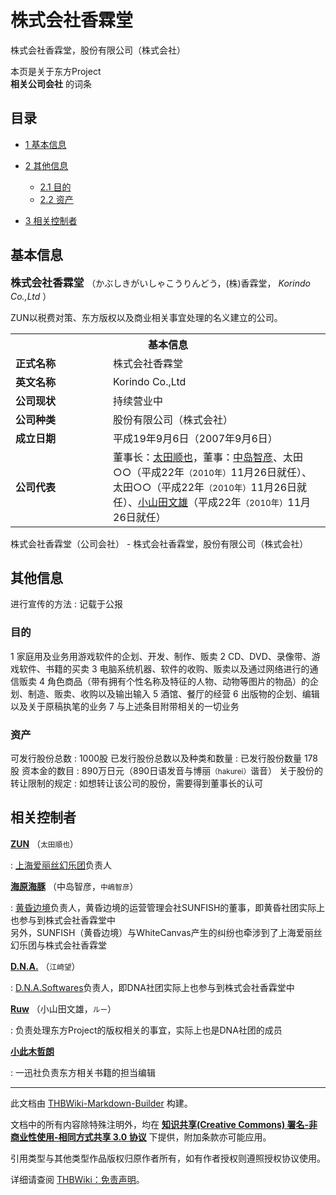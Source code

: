 # 株式会社香霖堂

<!-- source html: G:\repos\THBWiki-Markdown-Builder\THBWikiMarkdown\Temp\main\7\7c\ns0%3A%E6%A0%AA%E5%BC%8F%E4%BC%9A%E7%A4%BE%E9%A6%99%E9%9C%96%E5%A0%82.html -->

株式会社香霖堂，股份有限公司（株式会社）

本页是关于东方Project  
 **相关公司会社** 的词条

## 目录

- [1 基本信息](#基本信息)
- [2 其他信息](#其他信息)

  - [2.1 目的](#目的)
  - [2.2 资产](#资产)



- [3 相关控制者](#相关控制者)





## 基本信息
  
<big> **株式会社香霖堂** </big>（かぶしきがいしゃこうりんどう，(株)香霖堂， *Korindo Co.,Ltd* ）  

ZUN以税费对策、东方版权以及商业相关事宜处理的名义建立的公司。  

  


<table>
<tbody><tr>
<th colspan="2">基本信息</th>
</tr>
<tr>
<td style="width:140px"><b>正式名称</b></td><td style="min-width:300px">株式会社香霖堂</td></tr><tr><td><b>英文名称</b></td><td>Korindo Co.,Ltd</td></tr><tr><td><b>公司现状</b></td><td>持续营业中</td></tr><tr><td><b>公司种类</b></td><td>股份有限公司（株式会社）</td></tr><tr><td><b>成立日期</b></td><td>平成19年9月6日（2007年9月6日）</td></tr><tr><td><b>公司代表</b></td><td>董事长：<a href="./ZUN.md" title="ZUN" unred="">太田顺也</a>，董事：<a href="./海原海豚.md" title="海原海豚" unred="">中岛智彦</a>、太田○○（平成22年<small>（2010年）</small>11月26日就任）、太田○○（平成22年<small>（2010年）</small>11月26日就任）、<a href="./Ruw.md" title="Ruw" unred="">小山田文雄</a>（平成22年<small>（2010年）</small>11月26日就任）</td></tr></tbody></table>

株式会社香霖堂（公司会社） - 株式会社香霖堂，股份有限公司（株式会社）

## 其他信息
进行宣传的方法
: 记载于公报


### 目的
1 家庭用及业务用游戏软件的企划、开发、制作、贩卖
2 CD、DVD、录像带、游戏软件、书籍的买卖
3 电脑系统机器、软件的收购、贩卖以及通过网络进行的通信贩卖
4 角色商品（带有拥有个性名称及特征的人物、动物等图片的物品）的企划、制造、贩卖、收购以及输出输入
5 酒馆、餐厅的经营
6 出版物的企划、编辑以及关于原稿执笔的业务
7 与上述条目附带相关的一切业务


### 资产
可发行股份总数
: 1000股
已发行股份总数以及种类和数量
: 已发行股份数量 178股
资本金的数目
: 890万日元（890日语发音与博丽<small>（hakurei）</small>谐音）
关于股份的转让限制的规定
: 如想转让该公司的股份，需要得到董事长的认可


## 相关控制者
  
 **[ZUN](./ZUN.md)** （<small>太田順也</small>）
  

: [上海爱丽丝幻乐团](./上海爱丽丝幻乐团.md)负责人

  
 **[海原海豚](./海原海豚.md)** （中岛智彦，<small>中嶋智彦</small>）
  

: [黄昏边境](./黄昏边境.md)负责人，黄昏边境的运营管理会社SUNFISH的董事，即黄昏社团实际上也参与到株式会社香霖堂中  
另外，SUNFISH（黄昏边境）与WhiteCanvas产生的纠纷也牵涉到了上海爱丽丝幻乐团与株式会社香霖堂

  
 **[D.N.A.](./D.N.A..md)** （<small>江崎望</small>）
  

: [D.N.A.Softwares](./D.N.A.Softwares.md)负责人，即DNA社团实际上也参与到株式会社香霖堂中

  
 **[Ruw](./Ruw.md)** （小山田文雄，<small>ルー</small>）
  

: 负责处理东方Project的版权相关的事宜，实际上也是DNA社团的成员

  
 **[小此木哲朗](./小此木哲朗.md)** 
  

: 一迅社负责东方相关书籍的担当编辑





---

此文档由 [THBWiki-Markdown-Builder](https://github.com/Delsin-Yu/THBWiki-Markdown-Builder) 构建。

文档中的所有内容除特殊注明外，均在 [**知识共享(Creative Commons) 署名-非商业性使用-相同方式共享 3.0 协议**](https://creativecommons.org/licenses/by-sa/3.0/deed.zh-hans) 下提供，附加条款亦可能应用。

引用类型与其他类型作品版权归原作者所有，如有作者授权则遵照授权协议使用。

详细请查阅 [THBWiki：免责声明](https://thbwiki.cc/THBWiki:%E5%85%8D%E8%B4%A3%E5%A3%B0%E6%98%8E)。

